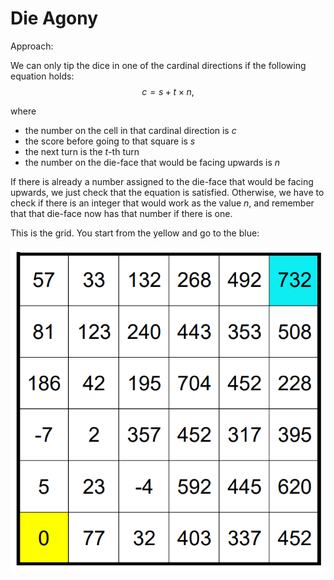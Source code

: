 # Die Agony

Approach:


We can only tip the dice in one of the cardinal directions if the following equation holds:
$$c = s + t \times n,$$

where
- the number on the cell in that cardinal direction is $c$
- the score before going to that square is $s$
- the next turn is the $t$-th turn 
- the number on the die-face that would be facing upwards is $n$ 

If there is already a number assigned to the die-face that would be facing upwards, 
we just check that the equation is satisfied. Otherwise, we have to check if there is an integer that would work as the value $n$, and remember that that die-face now has that number if there is one.

This is the grid. You start from the yellow and go to the blue:

<p align="center">
    <img src=img/die-agony.png>
</p>